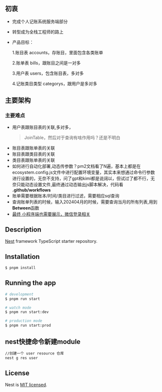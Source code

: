 ## 初衷

- 完成个人记账系统服务端部分
- 转型成为全栈工程师的路上
- 产品目标：

  1.账目表 accounts，存账目，里面包含各类账单

  2.账单表 bills，跟账目之间是一对多

  3.用户表 users，包含账目表，多对多

  4.记账类目类型 categorys，跟用户是多对多

## 主要架构

### 主要难点

- 用户表跟账目表的关联,多对多，
  > JoinTable，然后对于查询有啥作用吗？还是不明白
- 账目表跟账单表的关联
- 账目表跟类目表的关联
- 类目表跟账单表的关联
- 如何进行自动化部署,动态传参数？pm2文档看了N遍，基本上都是在 ecosystem.config.js文件中进行配置环境变量，其实本来想通过命令行参数进行设置的，无奈不支持，问了gpt和kimi都是说阔以，但试过了都不行，无奈只能动态设置文件,最终通过动态输出js脚本解决，代码看 **.github/workflows**
- 账单需要根据账本/时间/类目进行过滤，需要相应sql查询
- 查询账单列表的时候，输入202404月的时候，需要查询当月的所有列表,用到**Between**函数
- [最终 小程序端也需要展示，微信登录相关](https://developers.weixin.qq.com/miniprogram/dev/framework/open-ability/login.html)

## Description

[Nest](https://github.com/nestjs/nest) framework TypeScript starter repository.

## Installation

```bash
$ pnpm install
```

## Running the app

```bash
# development
$ pnpm run start

# watch mode
$ pnpm run start:dev

# production mode
$ pnpm run start:prod
```

## nest快捷命令新建module

```bash
//创建一个 user resource 仓库
nest g res user
```

## License

Nest is [MIT licensed](LICENSE).
